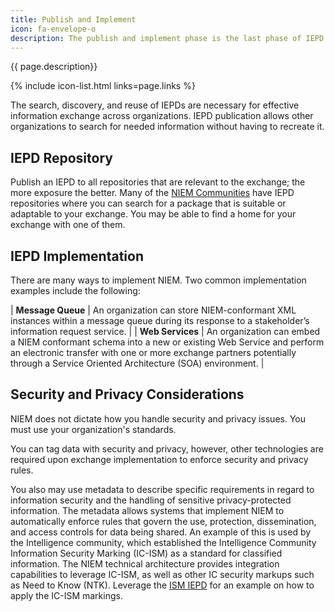 ```yaml
---
title: Publish and Implement
icon: fa-envelope-o
description: The publish and implement phase is the last phase of IEPD development.
---
```


{{ page.description}}

{% include icon-list.html links=page.links %}

The search, discovery, and reuse of IEPDs are necessary for effective information exchange across organizations. IEPD publication allows other organizations to search for needed information without having to recreate it.

## IEPD Repository

Publish an IEPD to all repositories that are relevant to the exchange; the more exposure the better. Many of the [NIEM Communities](https://www.niem.gov/communities "NIEM Communities") have IEPD repositories where you can search for a package that is suitable or adaptable to your exchange. You may be able to find a home for your exchange with one of them.

## IEPD Implementation

There are many ways to implement NIEM. Two common implementation examples include the following:

| **Message Queue** | An organization can store NIEM-conformant XML instances within a message queue during its response to a stakeholder’s information request service. |
| **Web Services** | An organization can embed a NIEM conformant schema into a new or existing Web Service and perform an electronic transfer with one or more exchange partners potentially through a Service Oriented Architecture (SOA) environment. |

## Security and Privacy Considerations

NIEM does not dictate how you handle security and privacy issues. You must use your organization's standards.

You can tag data with security and privacy, however, other technologies are required upon exchange implementation to enforce security and privacy rules.

You also may use metadata to describe specific requirements in regard to information security and the handling of sensitive privacy-protected information. The metadata allows systems that implement NIEM to automatically enforce rules that govern the use, protection, dissemination, and access controls for data being shared. An example of this is used by the Intelligence community, which established the Intelligence Community Information Security Marking (IC-ISM) as a standard for classified information. The NIEM technical architecture provides integration capabilities to leverage IC-ISM, as well as other IC security markups such as Need to Know (NTK). Leverage the [ISM IEPD](../../../iepd-starter-kit/iepd-series/) for an example on how to apply the IC-ISM markings.
